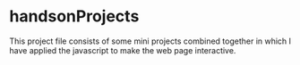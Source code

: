 # handsonProjects
 This project file consists of some mini projects combined together in which I have applied the javascript to make the web page interactive.
